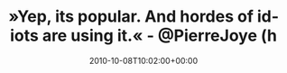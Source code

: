 ---
retweeted: false
source: <a href="http://termtter.org/" rel="nofollow">Termtter</a>
entities:
  hashtags:
  - text: php
    indices:
    - '69'
    - '73'
  - text: sfdaycgn
    indices:
    - '74'
    - '83'
  symbols: []
  user_mentions:
  - name: PierreJoye
    screen_name: PierreJoye
    indices:
    - '57'
    - '68'
    id_str: '13208432'
    id: '13208432'
  urls: []
display_text_range:
- '0'
- '83'
favorite_count: '0'
id_str: '26734395838'
truncated: false
retweet_count: '0'
id: '26734395838'
created_at: Fri Oct 08 10:02:00 +0000 2010
favorited: false
full_text: "»Yep, its popular. And hordes of idiots are using it.« - [@PierreJoye](https://twitter.com/PierreJoye)
  #php #sfdaycgn"
lang: en
tags:
- php
- sfdaycgn
- pesos/twitter
date: '2010-10-08T10:02:00+00:00'
src: https://twitter.com/bascht/status/26734395838
original_url: https://twitter.com/bascht/status/26734395838
type: twitter_tweet
text: "»Yep, its popular. And hordes of idiots are using it.« - [@PierreJoye](https://twitter.com/PierreJoye)
  #php #sfdaycgn"
title: "»Yep, its popular. And hordes of idiots are using it.« - @PierreJoye (h"

---